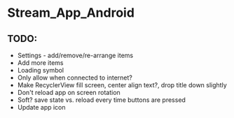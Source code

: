 # Stream_App_Android

## TODO:
* Settings - add/remove/re-arrange items
* Add more items
* Loading symbol
* Only allow when connected to internet?
* Make RecyclerView fill screen, center align text?, drop title down slightly
* Don't reload app on screen rotation
* Soft? save state vs. reload every time buttons are pressed
* Update app icon
